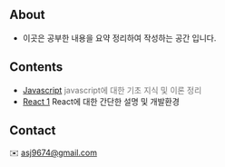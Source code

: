 
## About 
 * 이곳은 공부한 내용을 요약 정리하여 작성하는 공간 입니다.

## Contents 
* [Javascript](./javascript.md)  <span style="opacity:0.6">javascript에 대한 기초 지식 및 이론 정리</span>
* [React 1](./react.md)   <span>React에 대한 간단한 설명 및 개발환경</span> 

## Contact 
:envelope: asj9674@gmail.com
